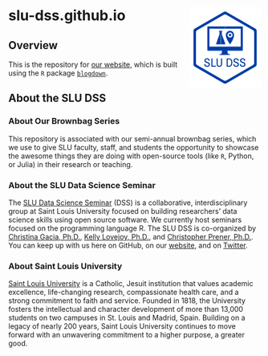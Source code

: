slu-dss.github.io <img src="https://raw.githubusercontent.com/slu-dss/fall-2017-seminar-01/sources/logo.png" align="right" />
===========================================================

## Overview
This is the repository for [our website](https://slu-dss.github.io/), which is built using the `R` package [`blogdown`](https://bookdown.org/yihui/blogdown/).

## About the SLU DSS
### About Our Brownbag Series
This repository is associated with our semi-annual brownbag series, which we use to give SLU faculty, staff, and students the opportunity to showcase the awesome things they are doing with open-source tools (like `R`, Python, or Julia) in their research or teaching.

### About the SLU Data Science Seminar
The [SLU Data Science Seminar](https://slu-dss.githb.io) (DSS) is a collaborative, interdisciplinary group at Saint Louis University focused on building researchers’ data science skills using open source software. We currently host seminars focused on the programming language R. The SLU DSS is co-organized by [Christina Gacia, Ph.D.](mailto:christina.garcia@slu.edu), [Kelly Lovejoy, Ph.D.](mailto:kelly.lovejoy@slu.edu@slu.edu), and [Christopher Prener, Ph.D.](mailto:chris.prener@slu.edu}). You can keep up with us here on GitHub, on our [website](https://slu-dss.githb.io), and on [Twitter](https://twitter.com/SLUDSS).

### About Saint Louis University
[Saint Louis University](http://wwww.slu.edu) is a Catholic, Jesuit institution that values academic excellence, life-changing research, compassionate health care, and a strong commitment to faith and service. Founded in 1818, the University fosters the intellectual and character development of more than 13,000 students on two campuses in St. Louis and Madrid, Spain. Building on a legacy of nearly 200 years, Saint Louis University continues to move forward with an unwavering commitment to a higher purpose, a greater good.
